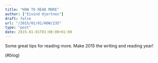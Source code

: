 ```yaml
---
title: "HOW TO READ MORE"
author: ["Eivind Hjertnes"]
draft: false
url: "/2015/01/01/HOW/235"
type: "post"
date: 2015-01-01T01:00:00+01:00
---
```


Some great tips for reading more. Make 2015 the writing and reading
year!

(#blog)
